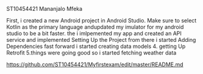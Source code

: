 ST10454421 Mananjalo Mfeka

First, i created a new Android project in Android Studio. Make sure to select Kotlin as the primary language andupdated my imulator for my android studio to be a bit faster.
the i imlpemented  my app and created an API service and implemented Setting Up the Project
from there i started Adding Dependencies
fast forward i started creating data models
4. getting Up Retrofit
5.things were going good so i started fetching weather data

https://github.com/ST10454421/Myfirstexam/edit/master/README.md

